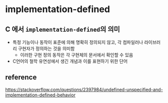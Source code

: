 # implementation-defined

## C 에서 `implementation-defined`의 의미

- 특정 기능이나 동작이 표준에 의해 명확히 정의되지 않고, 각 컴파일러나 라이브러리 구현자가 정의하는 것을 의미함
  - 이러한 구현 정의 동작은 각 구현체의 문서에서 확인할 수 있음
- C언어의 철학 유연성에서 생긴 개념과 이를 표현하기 위한 단어

## reference

https://stackoverflow.com/questions/2397984/undefined-unspecified-and-implementation-defined-behavior
